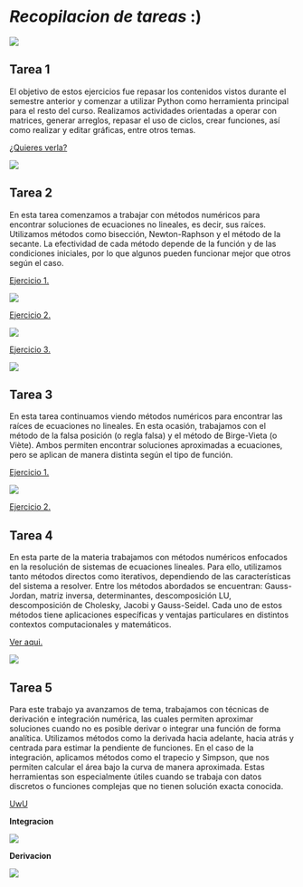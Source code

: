 # ***Recopilacion de tareas*** :)

![](https://puntomedio.mx/wp-content/uploads/2018/06/Ooga-Chaka-Baby.gif)

## Tarea 1
El objetivo de estos ejercicios fue repasar los contenidos vistos durante el semestre anterior y comenzar a utilizar Python como herramienta principal para el resto del curso. Realizamos actividades orientadas a operar con matrices, generar arreglos, repasar el uso de ciclos, crear funciones, así como realizar y editar gráficas, entre otros temas.
  
  [¿Quieres verla?](https://github.com/hector200210/Proyecto-Final/blob/main/Codigos%20py/Tarea_1.ipynb)
  
  ![](https://c.tenor.com/Oi6lRUeRUbAAAAAC/tenor.gif)

## Tarea 2
En esta tarea comenzamos a trabajar con métodos numéricos para encontrar soluciones de ecuaciones no lineales, es decir, sus raíces. Utilizamos métodos como bisección, Newton-Raphson y el método de la secante. La efectividad de cada método depende de la función y de las condiciones iniciales, por lo que algunos pueden funcionar mejor que otros según el caso.

[Ejercicio 1.](https://github.com/hector200210/Proyecto-Final/blob/main/Codigos%20py/Tarea_2_E1.ipynb)

![](https://blog.espol.edu.ec/analisisnumerico/files/2017/09/Biseccion_animado.gif)


[Ejercicio 2.](https://github.com/hector200210/Proyecto-Final/blob/main/Codigos%20py/Tarea_2_E2.ipynb)

![](https://blog.espol.edu.ec/analisisnumerico/files/2017/09/NewtonRaphson_animado.gif) 


[Ejercicio 3.](https://github.com/hector200210/Proyecto-Final/blob/main/Codigos%20py/Tarea_2_E3.ipynb)

![](https://blog.espol.edu.ec/analisisnumerico/files/2017/09/SecanteMetodo_animado.gif)

## Tarea 3
En esta tarea continuamos viendo métodos numéricos para encontrar las raíces de ecuaciones no lineales. En esta ocasión, trabajamos con el método de la falsa posición (o regla falsa) y el método de Birge-Vieta (o Viète). Ambos permiten encontrar soluciones aproximadas a ecuaciones, pero se aplican de manera distinta según el tipo de función.

[Ejercicio 1.](https://github.com/hector200210/Proyecto-Final/blob/main/Codigos%20py/Tarea_3_E1.ipynb)

![](https://blog.espol.edu.ec/analisisnumerico/files/2017/10/posicionfalsa01_GIF.gif)


[Ejercicio 2.](https://github.com/hector200210/Proyecto-Final/blob/main/Codigos%20py/Tarea_3_E2.ipynb)

## Tarea 4
En esta parte de la materia trabajamos con métodos numéricos enfocados en la resolución de sistemas de ecuaciones lineales. Para ello, utilizamos tanto métodos directos como iterativos, dependiendo de las características del sistema a resolver. Entre los métodos abordados se encuentran: Gauss-Jordan, matriz inversa, determinantes, descomposición LU, descomposición de Cholesky, Jacobi y Gauss-Seidel. Cada uno de estos métodos tiene aplicaciones específicas y ventajas particulares en distintos contextos computacionales y matemáticos.

[Ver aqui.](https://github.com/hector200210/Proyecto-Final/blob/main/Codigos%20py/Tarea4.ipynb)

![](https://miro.medium.com/v2/resize:fit:1200/1*dDRXeF51Q_1ixR5Z3PhT2Q.gif)

## Tarea 5
Para este trabajo ya avanzamos de tema, trabajamos con técnicas de derivación e integración numérica, las cuales permiten aproximar soluciones cuando no es posible derivar o integrar una función de forma analítica. Utilizamos métodos como la derivada hacia adelante, hacia atrás y centrada para estimar la pendiente de funciones. En el caso de la integración, aplicamos métodos como el trapecio y Simpson, que nos permiten calcular el área bajo la curva de manera aproximada. Estas herramientas son especialmente útiles cuando se trabaja con datos discretos o funciones complejas que no tienen solución exacta conocida.

[UwU](https://github.com/hector200210/Proyecto-Final/blob/main/Codigos%20py/Tarea5.ipynb)

**Integracion**

![](https://media.giphy.com/media/SqxrZWLVNknUR6L2a3/giphy.gif)


**Derivacion**

![](https://lh3.googleusercontent.com/proxy/5pLmBqxKk4n7De9Zolweg6VnGvoH8y-e0_fMcrneMpsjGJfqN1afa3uicE2tqxXvDU8GZv8u327RIYgLSEynSCQhaw)
